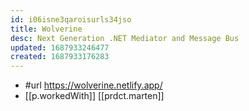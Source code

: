 ```yaml
---
id: i06isne3qaroisurls34jso
title: Wolverine
desc: Next Generation .NET Mediator and Message Bus
updated: 1687933246477
created: 1687933176283
---
```


- #url https://wolverine.netlify.app/
- [[p.workedWith]] [[prdct.marten]]